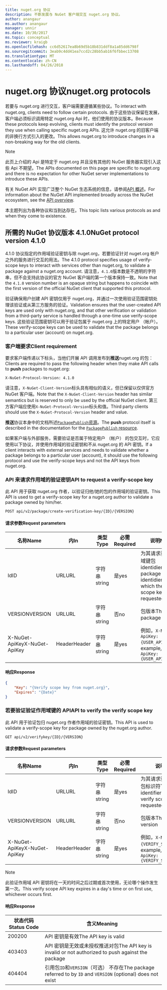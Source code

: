 ```yaml
---
title: nuget.org 协议
description: 不断发展与 NuGet 客户端交互 nuget.org 协议。
author: anangaur
ms.author: anangaur
manager: unnir
ms.date: 10/30/2017
ms.topic: conceptual
ms.reviewer: kraigb
ms.openlocfilehash: cc6d52617ea8b69d5b18b831ddf8a1a85dd6798f
ms.sourcegitcommit: 3eab9c4dd41ea7ccd2c28bb5ab16f6fbbec13708
ms.translationtype: MT
ms.contentlocale: zh-CN
ms.lasthandoff: 04/26/2018
---
```

# <a name="nugetorg-protocols"></a><span data-ttu-id="29e22-103">nuget.org 协议</span><span class="sxs-lookup"><span data-stu-id="29e22-103">nuget.org protocols</span></span>

<span data-ttu-id="29e22-104">若要与 nuget.org 进行交互，客户端需要遵循某些协议。</span><span class="sxs-lookup"><span data-stu-id="29e22-104">To interact with nuget.org, clients need to follow certain protocols.</span></span> <span data-ttu-id="29e22-105">由于这些协议保留在发展，客户端必须标识调用特定 nuget.org Api 时，他们使用的协议版本。</span><span class="sxs-lookup"><span data-stu-id="29e22-105">Because these protocols keep evolving, clients must identify the protocol version they use when calling specific nuget.org APIs.</span></span> <span data-ttu-id="29e22-106">这允许 nuget.org 的旧客户端的非换行方式引入的更改。</span><span class="sxs-lookup"><span data-stu-id="29e22-106">This allows nuget.org to introduce changes in a non-breaking way for the old clients.</span></span>

> [!Note]
> <span data-ttu-id="29e22-107">此页上介绍的 Api 是特定于 nuget.org 并且没有其他的 NuGet 服务器实现引入这些 Api 不期望。</span><span class="sxs-lookup"><span data-stu-id="29e22-107">The APIs documented on this page are specific to nuget.org and there is no expectation for other NuGet server implementations to introduce these APIs.</span></span> 

<span data-ttu-id="29e22-108">有关 NuGet API 实现广泛整个 NuGet 生态系统的信息，请参阅[API 概述](overview.md)。</span><span class="sxs-lookup"><span data-stu-id="29e22-108">For information about the NuGet API implemented broadly across the NuGet ecosystem, see the [API overview](overview.md).</span></span>

<span data-ttu-id="29e22-109">本主题列出为各种协议和当到达存在。</span><span class="sxs-lookup"><span data-stu-id="29e22-109">This topic lists various protocols as and when they come to existence.</span></span>

## <a name="nuget-protocol-version-410"></a><span data-ttu-id="29e22-110">所需的 NuGet 协议版本 4.1.0</span><span class="sxs-lookup"><span data-stu-id="29e22-110">NuGet protocol version 4.1.0</span></span>

<span data-ttu-id="29e22-111">4.1.0 协议指定的作用域验证密钥与除 nuget.org，若要验证针对 nuget.org 帐户之外的服务进行交互的用法。</span><span class="sxs-lookup"><span data-stu-id="29e22-111">The 4.1.0 protocol specifies usage of verify-scope keys to interact with services other than nuget.org, to validate a package against a nuget.org account.</span></span> <span data-ttu-id="29e22-112">请注意，`4.1.0`版本数是不透明的字符串，但不会支持此协议的官方 NuGet 客户端的第一个版本保持一致。</span><span class="sxs-lookup"><span data-stu-id="29e22-112">Note that the `4.1.0` version number is an opaque string but happens to coincide with the first version of the official NuGet client that supported this protocol.</span></span>

<span data-ttu-id="29e22-113">验证确保用户创建 API 密钥仅用于 nuget.org，并通过一次使用验证范围密钥处理该验证或从第三方服务的验证。</span><span class="sxs-lookup"><span data-stu-id="29e22-113">Validation ensures that the user-created API keys are used only with nuget.org, and that other verification or validation from a third-party service is handled through a one-time use verify-scope keys.</span></span> <span data-ttu-id="29e22-114">这些验证范围密钥可以用于验证包属于 nuget.org 上的特定用户 （帐户）。</span><span class="sxs-lookup"><span data-stu-id="29e22-114">These verify-scope keys can be used to validate that the package belongs to a particular user (account) on nuget.org.</span></span>

### <a name="client-requirement"></a><span data-ttu-id="29e22-115">客户端要求</span><span class="sxs-lookup"><span data-stu-id="29e22-115">Client requirement</span></span>

<span data-ttu-id="29e22-116">要求客户端传递以下标头，当他们开展 API 调用发布到**推送**nuget.org 的包：</span><span class="sxs-lookup"><span data-stu-id="29e22-116">Clients are required to pass the following header when they make API calls to **push** packages to nuget.org:</span></span>

    X-NuGet-Protocol-Version: 4.1.0

<span data-ttu-id="29e22-117">请注意，`X-NuGet-Client-Version`标头具有相似的语义，但已保留以仅供官方 NuGet 客户端。</span><span class="sxs-lookup"><span data-stu-id="29e22-117">Note that the `X-NuGet-Client-Version` header has similar semantics but is reserved to only be used by the official NuGet client.</span></span> <span data-ttu-id="29e22-118">第三方客户端应使用`X-NuGet-Protocol-Version`标头和值。</span><span class="sxs-lookup"><span data-stu-id="29e22-118">Third party clients should use the `X-NuGet-Protocol-Version` header and value.</span></span>

<span data-ttu-id="29e22-119">**推送**协议本身中的文档所述[`PackagePublish`资源](package-publish-resource.md)。</span><span class="sxs-lookup"><span data-stu-id="29e22-119">The **push** protocol itself is described in the documentation for the [`PackagePublish` resource](package-publish-resource.md).</span></span>

<span data-ttu-id="29e22-120">如果客户端与外部服务，需要验证是否属于特定用户 （帐户） 的包交互时，它应使用以下协议，并使用作用域的验证密钥和不从 nuget.org 的 API 密钥。</span><span class="sxs-lookup"><span data-stu-id="29e22-120">If a client interacts with external services and needs to validate whether a package belongs to a particular user (account), it should use the following protocol and use the verify-scope keys and not the API keys from nuget.org.</span></span>

### <a name="api-to-request-a-verify-scope-key"></a><span data-ttu-id="29e22-121">API 来请求作用域的验证密钥</span><span class="sxs-lookup"><span data-stu-id="29e22-121">API to request a verify-scope key</span></span>

<span data-ttu-id="29e22-122">此 API 用于获取 nuget.org 作者，以验证归他/她的包的作用域的验证密钥。</span><span class="sxs-lookup"><span data-stu-id="29e22-122">This API is used to get a verify-scope key for a nuget.org author to validate a package owned by him/her.</span></span>

    POST api/v2/package/create-verification-key/{ID}/{VERSION}

#### <a name="request-parameters"></a><span data-ttu-id="29e22-123">请求参数</span><span class="sxs-lookup"><span data-stu-id="29e22-123">Request parameters</span></span>

<span data-ttu-id="29e22-124">名称</span><span class="sxs-lookup"><span data-stu-id="29e22-124">Name</span></span>           | <span data-ttu-id="29e22-125">内</span><span class="sxs-lookup"><span data-stu-id="29e22-125">In</span></span>     | <span data-ttu-id="29e22-126">类型</span><span class="sxs-lookup"><span data-stu-id="29e22-126">Type</span></span>   | <span data-ttu-id="29e22-127">必需</span><span class="sxs-lookup"><span data-stu-id="29e22-127">Required</span></span> | <span data-ttu-id="29e22-128">说明</span><span class="sxs-lookup"><span data-stu-id="29e22-128">Notes</span></span>
-------------- | ------ | ------ | -------- | -----
<span data-ttu-id="29e22-129">Id</span><span class="sxs-lookup"><span data-stu-id="29e22-129">ID</span></span>             | <span data-ttu-id="29e22-130">URL</span><span class="sxs-lookup"><span data-stu-id="29e22-130">URL</span></span>    | <span data-ttu-id="29e22-131">字符串</span><span class="sxs-lookup"><span data-stu-id="29e22-131">string</span></span> | <span data-ttu-id="29e22-132">是</span><span class="sxs-lookup"><span data-stu-id="29e22-132">yes</span></span>      | <span data-ttu-id="29e22-133">为其请求验证作用域键包 identidier</span><span class="sxs-lookup"><span data-stu-id="29e22-133">The package identidier for which the verify scope key is requested</span></span>
<span data-ttu-id="29e22-134">VERSION</span><span class="sxs-lookup"><span data-stu-id="29e22-134">VERSION</span></span>        | <span data-ttu-id="29e22-135">URL</span><span class="sxs-lookup"><span data-stu-id="29e22-135">URL</span></span>    | <span data-ttu-id="29e22-136">字符串</span><span class="sxs-lookup"><span data-stu-id="29e22-136">string</span></span> | <span data-ttu-id="29e22-137">否</span><span class="sxs-lookup"><span data-stu-id="29e22-137">no</span></span>       | <span data-ttu-id="29e22-138">包版本</span><span class="sxs-lookup"><span data-stu-id="29e22-138">The package version</span></span>
<span data-ttu-id="29e22-139">X-NuGet-ApiKey</span><span class="sxs-lookup"><span data-stu-id="29e22-139">X-NuGet-ApiKey</span></span> | <span data-ttu-id="29e22-140">Header</span><span class="sxs-lookup"><span data-stu-id="29e22-140">Header</span></span> | <span data-ttu-id="29e22-141">字符串</span><span class="sxs-lookup"><span data-stu-id="29e22-141">string</span></span> | <span data-ttu-id="29e22-142">是</span><span class="sxs-lookup"><span data-stu-id="29e22-142">yes</span></span>      | <span data-ttu-id="29e22-143">例如，`X-NuGet-ApiKey: {USER_API_KEY}`</span><span class="sxs-lookup"><span data-stu-id="29e22-143">For example, `X-NuGet-ApiKey: {USER_API_KEY}`</span></span>

#### <a name="response"></a><span data-ttu-id="29e22-144">响应</span><span class="sxs-lookup"><span data-stu-id="29e22-144">Response</span></span>

```json
{
    "Key": "{Verify scope key from nuget.org}",
    "Expires": "{Date}"
}
```

### <a name="api-to-verify-the-verify-scope-key"></a><span data-ttu-id="29e22-145">若要验证验证作用域键的 API</span><span class="sxs-lookup"><span data-stu-id="29e22-145">API to verify the verify scope key</span></span>

<span data-ttu-id="29e22-146">此 API 用于验证包归 nuget.org 作者作用域的验证密钥。</span><span class="sxs-lookup"><span data-stu-id="29e22-146">This API is used to validate a verify-scope key for package owned by the nuget.org author.</span></span>

    GET api/v2/verifykey/{ID}/{VERSION}

#### <a name="request-parameters"></a><span data-ttu-id="29e22-147">请求参数</span><span class="sxs-lookup"><span data-stu-id="29e22-147">Request parameters</span></span>

<span data-ttu-id="29e22-148">名称</span><span class="sxs-lookup"><span data-stu-id="29e22-148">Name</span></span>           | <span data-ttu-id="29e22-149">内</span><span class="sxs-lookup"><span data-stu-id="29e22-149">In</span></span>     | <span data-ttu-id="29e22-150">类型</span><span class="sxs-lookup"><span data-stu-id="29e22-150">Type</span></span>   | <span data-ttu-id="29e22-151">必需</span><span class="sxs-lookup"><span data-stu-id="29e22-151">Required</span></span> | <span data-ttu-id="29e22-152">说明</span><span class="sxs-lookup"><span data-stu-id="29e22-152">Notes</span></span>
-------------  | ------ | ------ | -------- | -----
<span data-ttu-id="29e22-153">Id</span><span class="sxs-lookup"><span data-stu-id="29e22-153">ID</span></span>             | <span data-ttu-id="29e22-154">URL</span><span class="sxs-lookup"><span data-stu-id="29e22-154">URL</span></span>    | <span data-ttu-id="29e22-155">字符串</span><span class="sxs-lookup"><span data-stu-id="29e22-155">string</span></span> | <span data-ttu-id="29e22-156">是</span><span class="sxs-lookup"><span data-stu-id="29e22-156">yes</span></span>      | <span data-ttu-id="29e22-157">为其请求验证作用域键包标识符</span><span class="sxs-lookup"><span data-stu-id="29e22-157">The package identifier for which the verify scope key is requested</span></span>
<span data-ttu-id="29e22-158">VERSION</span><span class="sxs-lookup"><span data-stu-id="29e22-158">VERSION</span></span>        | <span data-ttu-id="29e22-159">URL</span><span class="sxs-lookup"><span data-stu-id="29e22-159">URL</span></span>    | <span data-ttu-id="29e22-160">字符串</span><span class="sxs-lookup"><span data-stu-id="29e22-160">string</span></span> | <span data-ttu-id="29e22-161">否</span><span class="sxs-lookup"><span data-stu-id="29e22-161">no</span></span>       | <span data-ttu-id="29e22-162">包版本</span><span class="sxs-lookup"><span data-stu-id="29e22-162">The package version</span></span>
<span data-ttu-id="29e22-163">X-NuGet-ApiKey</span><span class="sxs-lookup"><span data-stu-id="29e22-163">X-NuGet-ApiKey</span></span> | <span data-ttu-id="29e22-164">Header</span><span class="sxs-lookup"><span data-stu-id="29e22-164">Header</span></span> | <span data-ttu-id="29e22-165">字符串</span><span class="sxs-lookup"><span data-stu-id="29e22-165">string</span></span> | <span data-ttu-id="29e22-166">是</span><span class="sxs-lookup"><span data-stu-id="29e22-166">yes</span></span>      | <span data-ttu-id="29e22-167">例如，`X-NuGet-ApiKey: {VERIFY_SCOPE_KEY}`</span><span class="sxs-lookup"><span data-stu-id="29e22-167">For example, `X-NuGet-ApiKey: {VERIFY_SCOPE_KEY}`</span></span>

> [!Note]
> <span data-ttu-id="29e22-168">此验证作用域 API 密钥将在一天的时间之后过期或首次使用，无论哪个操作发生第一次。</span><span class="sxs-lookup"><span data-stu-id="29e22-168">This verify scope API key expires in a day's time or on first use, whichever occurs first.</span></span>

#### <a name="response"></a><span data-ttu-id="29e22-169">响应</span><span class="sxs-lookup"><span data-stu-id="29e22-169">Response</span></span>

<span data-ttu-id="29e22-170">状态代码</span><span class="sxs-lookup"><span data-stu-id="29e22-170">Status Code</span></span> | <span data-ttu-id="29e22-171">含义</span><span class="sxs-lookup"><span data-stu-id="29e22-171">Meaning</span></span>
----------- | -------
<span data-ttu-id="29e22-172">200</span><span class="sxs-lookup"><span data-stu-id="29e22-172">200</span></span>         | <span data-ttu-id="29e22-173">API 密钥是有效</span><span class="sxs-lookup"><span data-stu-id="29e22-173">The API key is valid</span></span>
<span data-ttu-id="29e22-174">403</span><span class="sxs-lookup"><span data-stu-id="29e22-174">403</span></span>         | <span data-ttu-id="29e22-175">API 密钥是无效或未授权推送对包</span><span class="sxs-lookup"><span data-stu-id="29e22-175">The API key is invalid or not authorized to push against the package</span></span>
<span data-ttu-id="29e22-176">404</span><span class="sxs-lookup"><span data-stu-id="29e22-176">404</span></span>         | <span data-ttu-id="29e22-177">引用包`ID`和`VERSION`（可选） 不存在</span><span class="sxs-lookup"><span data-stu-id="29e22-177">The package referred to by `ID` and `VERSION` (optional) does not exist</span></span>
